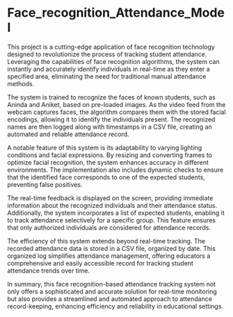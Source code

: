 # Face_recognition_Attendance_Model
 This project is a cutting-edge application of face recognition technology designed to revolutionize the process of tracking student attendance. Leveraging the capabilities of face recognition algorithms, the system can instantly and accurately identify individuals in real-time as they enter a specified area, eliminating the need for traditional manual attendance methods.

The system is trained to recognize the faces of known students, such as Aninda and Aniket, based on pre-loaded images. As the video feed from the webcam captures faces, the algorithm compares them with the stored facial encodings, allowing it to identify the individuals present. The recognized names are then logged along with timestamps in a CSV file, creating an automated and reliable attendance record.

A notable feature of this system is its adaptability to varying lighting conditions and facial expressions. By resizing and converting frames to optimize facial recognition, the system enhances accuracy in different environments. The implementation also includes dynamic checks to ensure that the identified face corresponds to one of the expected students, preventing false positives.

The real-time feedback is displayed on the screen, providing immediate information about the recognized individuals and their attendance status. Additionally, the system incorporates a list of expected students, enabling it to track attendance selectively for a specific group. This feature ensures that only authorized individuals are considered for attendance records.

The efficiency of this system extends beyond real-time tracking. The recorded attendance data is stored in a CSV file, organized by date. This organized log simplifies attendance management, offering educators a comprehensive and easily accessible record for tracking student attendance trends over time.

In summary, this face recognition-based attendance tracking system not only offers a sophisticated and accurate solution for real-time monitoring but also provides a streamlined and automated approach to attendance record-keeping, enhancing efficiency and reliability in educational settings.
